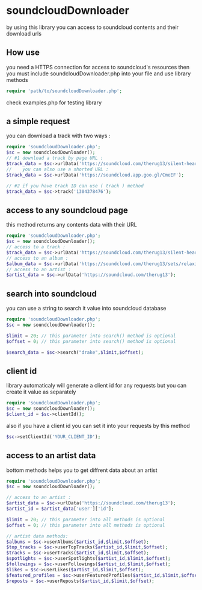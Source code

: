 # soundcloudDownloader
by using this library you can access to soundcloud contents and their download urls

## How use
you need a HTTPS connection for access to soundcloud's resources then you must include soundcloudDownloader.php into your file and use library methods
```php
require 'path/to/soundcloudDownloader.php';
```
check examples.php for testing library

## a simple request
you can download a track with two ways :
```php
require 'soundcloudDownloader.php';
$sc = new soundcloudDownloader();
// #1 download a track by page URL :
$track_data = $sc->urlData('https://soundcloud.com/therug13/silent-heart');
//    you can also use a shorted URL :
$track_data = $sc->urlData('https://soundcloud.app.goo.gl/CmeEF');

// #2 if you have track ID can use ( track ) method
$track_data = $sc->track('1304378476');
```

## access to any soundcloud page
this method returns any contents data with their URL
```php
require 'soundcloudDownloader.php';
$sc = new soundcloudDownloader();
// access to a track :
$track_data = $sc->urlData('https://soundcloud.com/therug13/silent-heart');
// access to an album :
$album_data = $sc->urlData('https://soundcloud.com/therug13/sets/relaxing-with-trap');
// access to an artist :
$artist_data = $sc->urlData('https://soundcloud.com/therug13');
```

## search into soundcloud
you can use a string to search it value into soundcloud database
```php
require 'soundcloudDownloader.php';
$sc = new soundcloudDownloader();

$limit = 20; // this parameter into search() method is optional
$offset = 0; // this parameter into search() method is optional

$search_data = $sc->search("drake",$limit,$offset);
```

## client id
library automaticaly will generate a client id for any requests but you can create it value as separately
```php
require 'soundcloudDownloader.php';
$sc = new soundcloudDownloader();
$client_id = $sc->clientId();
```
also if you have a client id you can set it into your requests by this method
```php
$sc->setClientId('YOUR_CLIENT_ID');
```

## access to an artist data
bottom methods helps you to get diffrent data about an artist
```php
require 'soundcloudDownloader.php';
$sc = new soundcloudDownloader();

// access to an artist :
$artist_data = $sc->urlData('https://soundcloud.com/therug13');
$artist_id = $artist_data['user']['id'];

$limit = 20; // this parameter into all methods is optional
$offset = 0; // this parameter into all methods is optional

// artist data methods:
$albums = $sc->userAlbums($artist_id,$limit,$offset);
$top_tracks = $sc->userTopTracks($artist_id,$limit,$offset);
$tracks = $sc->userTracks($artist_id,$limit,$offset);
$spotlights = $sc->userSpotlights($artist_id,$limit,$offset);
$followings = $sc->userFollowings($artist_id,$limit,$offset);
$likes = $sc->userLikes($artist_id,$limit,$offset);
$featured_profiles = $sc->userFeaturedProfiles($artist_id,$limit,$offset);
$reposts = $sc->userReposts($artist_id,$limit,$offset);
```
